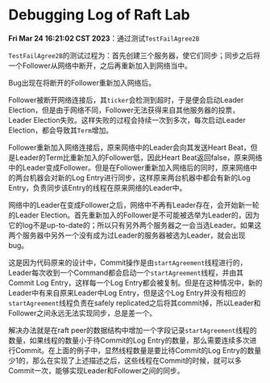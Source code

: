 # Debugging Log of Raft Lab

**Fri Mar 24 16:21:02 CST 2023**：通过测试`TestFailAgree2B`

`TestFailAgree2B`的测试过程为：首先创建三个服务器，使它们同步；同步之后将一个Follower从网络中断开，之后再重新加入到网络当中。

Bug出现在将断开的Follower重新加入网络后。

Follower被断开网络连接后，其`ticker`会检测到超时，于是便会启动Leader Election，但是由于网络不同，Follower无法获得来自其他服务器的投票，Leader Election失败。这样失败的过程会持续一次到多次，每次启动Leader Election，都会导致其`Term`增加。

Follower重新加入网络连接后，原来网络中的Leader会向其发送Heart Beat，但是Leader的Term比重新加入的Follower低，因此Heart Beat返回false，原来网络中的Leader变成Follower。但是在Follower重新加入网络后的同时，原来网络中的两台机器会对新的Log Entry进行同步，这样原来两台机器中都会有新的Log Entry，负责同步该Entry的线程在原来网络的Leader中。

网络中的Leader在变成Follower之后，网络中不再有Leader存在，会开始新一轮的Leader Election。首先重新加入的Follower是不可能被选举为Leader的，因为它的log不是up-to-date的；所以只有另外两个服务器之一会当选Leader。如果这两个服务器中另外一个没有成为过Leader的服务器被选为Leader，就会出现bug。

这是因为代码原来的设计中，Commit操作是由`startAgreement`线程进行的，Leader每次收到一个Command都会启动一个`startAgreement`线程，并由其Commit Log Entry，这样每一个Log Entry都会被复制。但是在这种情况中，新的Leader中有来自原来Leader中Log Entry，但是这个Log Entry并没有相应的`startAgreement`线程负责在safely replicated之后将其commit掉，所以Leader和Follower之间永远无法实现同步，总是差一个。

解决办法就是在raft peer的数据结构中增加一个字段记录`startAgreement`线程的数量，如果线程的数量小于待Commit的Log Entry的数量，那么需要连续多次进行Commit。在上面的例子中，显然线程数量是要比待Commit的Log Entry的数量少1的，那么在实现了上述描述之后，这些线程在Commit的时候，就可以多Commit一次，能够实现Leader和Follower之间的同步。